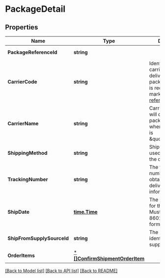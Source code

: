 # PackageDetail

## Properties
Name | Type | Description | Notes
------------ | ------------- | ------------- | -------------
**PackageReferenceId** | **string** |  | [default to null]
**CarrierCode** | **string** | Identifies the carrier that will deliver the package. This field is required for all marketplaces, see [reference](https://developer-docs.amazon.com/sp-api/changelog/carriercode-value-required-in-shipment-confirmations-for-br-mx-ca-sg-au-in-jp-marketplaces). | [default to null]
**CarrierName** | **string** | Carrier Name that will deliver the package. Required when carrierCode is \&quot;Others\&quot;  | [optional] [default to null]
**ShippingMethod** | **string** | Ship method to be used for shipping the order. | [optional] [default to null]
**TrackingNumber** | **string** | The tracking number used to obtain tracking and delivery information. | [default to null]
**ShipDate** | [**time.Time**](time.Time.md) | The shipping date for the package. Must be in ISO-8601 date/time format. | [default to null]
**ShipFromSupplySourceId** | **string** | The unique identifier of the supply source. | [optional] [default to null]
**OrderItems** | [***[]ConfirmShipmentOrderItem**](array.md) |  | [default to null]

[[Back to Model list]](../README.md#documentation-for-models) [[Back to API list]](../README.md#documentation-for-api-endpoints) [[Back to README]](../README.md)

